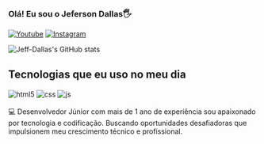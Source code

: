 ### Olá! Eu sou o Jeferson Dallas🖐️

[![Youtube](https://img.shields.io/badge/YouTube-FF0000?style=for-the-badge&logo=youtube&logoColor=white)](https://www.youtube.com/@Stevebastardon)
[![Instagram](https://img.shields.io/badge/Instagram-E4405F?style=for-the-badge&logo=instagram&logoColor=white)](https://instagram.com/eujeffdallas)

![Jeff-Dallas's GitHub stats](https://github-readme-stats.vercel.app/api?username=Jeff-Dallas&show_icons=true&theme=radical)

## Tecnologias que eu uso no meu dia

<div style="display: inline_block">
  <img align="center" alt="html5" src="https://img.shields.io/badge/HTML5-E34F26?style=for-the-badge&logo=html5&logoColor=white" />
  <img align="center" alt="css" src="https://img.shields.io/badge/CSS3-1572B6?style=for-the-badge&logo=css3&logoColor=white" />
  <img align="center" alt="js" src="https://img.shields.io/badge/JavaScript-F7DF1E?style=for-the-badge&logo=javascript&logoColor=black" />
<br></br>
  💻 Desenvolvedor Júnior com mais de 1 ano de experiência sou  apaixonado por tecnologia e codificação. Buscando oportunidades desafiadoras que impulsionem meu crescimento técnico e profissional.
